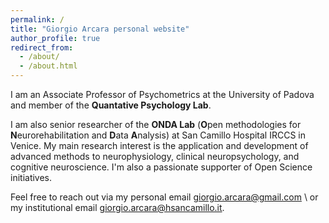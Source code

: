 ```yaml
---
permalink: /
title: "Giorgio Arcara personal website"
author_profile: true
redirect_from: 
  - /about/
  - /about.html
---
```


I am an Associate Professor of Psychometrics at the University of Padova and member of the **Quantative Psychology Lab**.

I am also senior researcher of the **ONDA Lab** (**O**pen methodologies for **N**eurorehabilitation and **D**ata **A**nalysis) at San Camillo Hospital IRCCS in Venice. 
My main research interest is the application and development of advanced methods to neurophysiology, clinical neuropsychology, and cognitive neuroscience. I'm also a passionate supporter of Open Science initiatives.

Feel free to reach out via my personal email [giorgio.arcara@gmail.com](mailto:giorgio.arcara@gmail.com) \\
or my institutional email [giorgio.arcara@hsancamillo.it](mailto:giorgio.arcara@hsancamillo.it).
